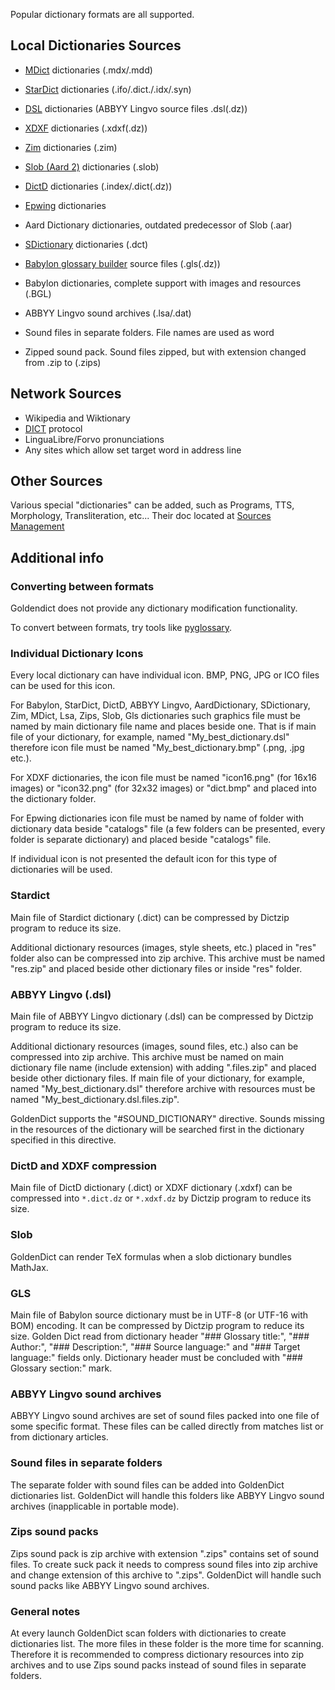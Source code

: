 Popular dictionary formats are all supported.

## Local Dictionaries Sources

* [MDict](https://www.mdict.cn/) dictionaries (.mdx/.mdd)
* [StarDict](http://www.huzheng.org/stardict/) dictionaries (.ifo/.dict./.idx/.syn)
* [DSL](https://lingvoboard.ru/store/html/DSLReference_HTML/index.html) dictionaries (ABBYY Lingvo source files .dsl(.dz))
* [XDXF](https://github.com/soshial/xdxf_makedict) dictionaries (.xdxf(.dz))
* [Zim](https://wiki.openzim.org/wiki/OpenZIM) dictionaries (.zim)
* [Slob (Aard 2)](https://aarddict.org/) dictionaries (.slob)
* [DictD](https://en.wikipedia.org/wiki/DICT#Dict_file_format) dictionaries (.index/.dict(.dz))
* [Epwing](<https://ja.wikipedia.org/wiki/EPWING>) dictionaries
* Aard Dictionary dictionaries, outdated predecessor of Slob (.aar)
* [SDictionary](http://swaj.net/sdict/index.html) dictionaries (.dct)
* [Babylon glossary builder](https://www.babylon-software.com/glossary-builder/) source files (.gls(.dz))
* Babylon dictionaries, complete support with images and resources (.BGL)
* ABBYY Lingvo sound archives (.lsa/.dat)

* Sound files in separate folders. File names are used as word
* Zipped sound pack. Sound files zipped, but with extension changed from .zip to (.zips)

## Network Sources

* Wikipedia and Wiktionary
* [DICT](https://en.wikipedia.org/wiki/DICT) protocol
* LinguaLibre/Forvo pronunciations
* Any sites which allow set target word in address line

## Other Sources

Various special "dictionaries" can be added, such as Programs, TTS, Morphology, Transliteration, etc... Their doc located at [Sources Management](manage_sources.md)

## Additional info

### Converting between formats

Goldendict does not provide any dictionary modification functionality.

To convert between formats, try tools like [pyglossary](https://github.com/ilius/pyglossary).

### Individual Dictionary Icons

Every local dictionary can have individual icon. BMP, PNG, JPG or ICO files can be used for this icon.

For Babylon, StarDict, DictD, ABBYY Lingvo, AardDictionary, SDictionary, Zim, MDict, Lsa, Zips, Slob, Gls dictionaries such graphics file must be named by main dictionary file name and places beside one. That is if main file of your dictionary, for example, named "My_best_dictionary.dsl" therefore icon file must be named "My_best_dictionary.bmp" (.png, .jpg etc.).

For XDXF dictionaries, the icon file must be named "icon16.png" (for 16х16 images) or "icon32.png" (for 32х32 images) or "dict.bmp" and placed into the dictionary folder.

For Epwing dictionaries icon file must be named by name of folder with dictionary data beside "catalogs" file (a few folders can be presented, every folder is separate dictionary) and placed beside "catalogs" file.

If individual icon is not presented the default icon for this type of dictionaries will be used.

### Stardict

Main file of Stardict dictionary (.dict) can be compressed by Dictzip program to reduce its size.

Additional dictionary resources (images, style sheets, etc.) placed in "res" folder also can be compressed into zip archive. This archive must be named "res.zip" and placed beside other dictionary files or inside "res" folder.

### ABBYY Lingvo (.dsl)

Main file of ABBYY Lingvo dictionary (.dsl) can be compressed by Dictzip program to reduce its size.

Additional dictionary resources (images, sound files, etc.) also can be compressed into zip archive. This archive must be named on main dictionary file name (include extension) with adding ".files.zip" and placed beside other dictionary files. If main file of your dictionary, for example, named "My_best_dictionary.dsl" therefore archive with resources must be named "My_best_dictionary.dsl.files.zip".

GoldenDict supports the "#SOUND_DICTIONARY" directive. Sounds missing in the resources of the dictionary will be searched first in the dictionary specified in this directive.

### DictD and XDXF compression

Main file of DictD dictionary (.dict) or XDXF dictionary (.xdxf) can be compressed into `*.dict.dz` or `*.xdxf.dz` by Dictzip program to reduce its size.

### Slob

GoldenDict can render TeX formulas when a slob dictionary bundles MathJax.

### GLS

Main file of Babylon source dictionary must be in UTF-8 (or UTF-16 with BOM) encoding. It can be compressed by Dictzip program to reduce its size. Golden Dict read from dictionary header "### Glossary title:", "### Author:", "### Description:", "### Source language:" and "### Target language:" fields only. Dictionary header must be concluded with "### Glossary section:" mark.

### ABBYY Lingvo sound archives

ABBYY Lingvo sound archives are set of sound files packed into one file of some specific format. These files can be called directly from matches list or from dictionary articles.

### Sound files in separate folders

The separate folder with sound files can be added into GoldenDict dictionaries list. GoldenDict will handle this folders like ABBYY Lingvo sound archives (inapplicable in portable mode).

### Zips sound packs

Zips sound pack is zip archive with extension ".zips" contains set of sound files. To create suck pack it needs to compress sound files into zip archive and change extension of this archive to ".zips". GoldenDict will handle such sound packs like ABBYY Lingvo sound archives.

### General notes

At every launch GoldenDict scan folders with dictionaries to create dictionaries list. The more files in these folder is the more time for scanning. Therefore it is recommended to compress dictionary resources into zip archives and to use Zips sound packs instead of sound files in separate folders.
